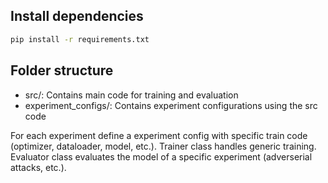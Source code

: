 ## Install dependencies

```bash
pip install -r requirements.txt
```

## Folder structure

- src/: Contains main code for training and evaluation 
- experiment_configs/: Contains experiment configurations using the src code 

For each experiment define a experiment config with specific train code (optimizer, dataloader, model, etc.). 
Trainer class handles generic training. Evaluator class evaluates the model of a specific experiment (adverserial attacks, etc.). 